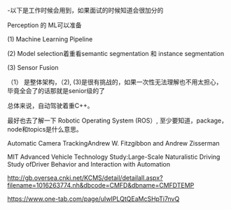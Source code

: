
-以下是工作时候会用到，如果面试的时候知道会很加分的

Perception 的 ML可以准备

(1) Machine Learning Pipeline

(2) Model selection着重看semantic segmentation 和 instance segmentation

(3) Sensor Fusion

（1） 是整体架构，（2), (3)是很有挑战的，如果一次性无法理解也不用太担心，毕竟全会了的话那就是senior级的了


总体来说，自动驾驶着重C++。

最好也去了解一下 Robotic Operating System (ROS）, 至少要知道，package，node和topics是什么意思。

Automatic Camera TrackingAndrew W. Fitzgibbon and Andrew Zisserman


MIT Advanced Vehicle Technology Study:Large-Scale Naturalistic Driving Study ofDriver Behavior and Interaction with Automation

http://gb.oversea.cnki.net/KCMS/detail/detailall.aspx?filename=1016263774.nh&dbcode=CMFD&dbname=CMFDTEMP


https://www.one-tab.com/page/uIwIPLQtQEaMcSHpTi7nvQ
